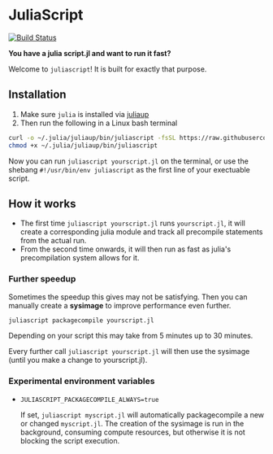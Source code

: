 # JuliaScript

[![Build Status](https://github.com/jolin-io/JuliaScript.jl/actions/workflows/CI.yml/badge.svg?branch=main)](https://github.com/jolin-io/JuliaScript.jl/actions/workflows/CI.yml?query=branch%3Amain)

**You have a julia script.jl and want to run it fast?** 

Welcome to `juliascript`! It is built for exactly that purpose.

## Installation

1. Make sure `julia` is installed via [juliaup](https://github.com/JuliaLang/juliaup)
2. Then run the following in a Linux bash terminal
  ```bash
  curl -o ~/.julia/juliaup/bin/juliascript -fsSL https://raw.githubusercontent.com/jolin-io/JuliaScript.jl/main/bin/juliascript
  chmod +x ~/.julia/juliaup/bin/juliascript
  ```

Now you can run `juliascript yourscript.jl` on the terminal, or use the shebang `#!/usr/bin/env juliascript` as the first line of your exectuable script.

## How it works

- The first time `juliascript yourscript.jl` runs `yourscript.jl`, it will create a corresponding julia module and track all precompile statements from the actual run.
- From the second time onwards, it will then run as fast as julia's precompilation system allows for it.


### Further speedup
Sometimes the speedup this gives may not be satisfying. Then you can manually create a **sysimage** to improve performance even further.
```bash
juliascript packagecompile yourscript.jl
```
Depending on your script this may take from 5 minutes up to 30 minutes.

Every further call `juliascript yourscript.jl` will then use the sysimage (until you make a change to yourscript.jl).

### Experimental environment variables
- `JULIASCRIPT_PACKAGECOMPILE_ALWAYS=true`
  
  If set, `juliascript myscript.jl` will automatically packagecompile a new or changed `myscript.jl`. The creation of the sysimage is run in the background, consuming compute resources, but otherwise it is not blocking the script execution. 




